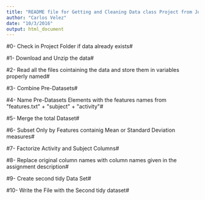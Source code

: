 ```yaml
---
title: "README file for Getting and Cleaning Data class Project from John Hopkins University as part of the Coursera Data Science Specialization"
author: "Carlos Velez"
date: "10/3/2016"
output: html_document
---
```



#0- Check in Project Folder if data already exists#

#1- Download and Unzip the data#

#2- Read all the files cointaining the data and store them in variables properly named#

#3- Combine Pre-Datasets#

#4- Name Pre-Datasets Elements with the features names from "features.txt" + "subject" + "activity"#

#5- Merge the total Dataset#

#6- Subset Only by Features containig Mean or Standard Deviation measures#

#7- Factorize Activity and Subject Columns#

#8- Replace original column names with column names given in the assignment description#

#9- Create second tidy Data Set#

#10- Write the File with the Second tidy dataset#